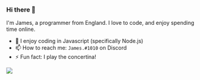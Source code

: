 ### Hi there 👋

I'm James, a programmer from England. I love to code, and enjoy spending time online.

- 🌱 I enjoy coding in Javascript (specifically Node.js)
- 📫 How to reach me: `James.#1010` on Discord
- ⚡ Fun fact: I play the concertina!

![](https://komarev.com/ghpvc/?username=JamesHawkinss)
